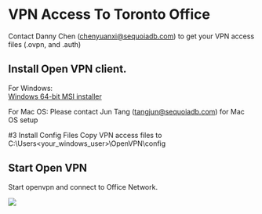 # VPN Access To Toronto Office

Contact Danny Chen (chenyuanxi@sequoiadb.com) to get your VPN access files (<username>.ovpn, and <username>.auth)


## Install Open VPN client.
For Windows:  
    [Windows 64-bit MSI installer](https://swupdate.openvpn.org/community/releases/OpenVPN-2.5.6-I601-amd64.msi)

For Mac OS:
    Please contact Jun Tang (tangjun@sequoiadb.com) for Mac OS setup
    
#3 Install Config Files
Copy VPN access files to C:\Users\<your_windows_user>\OpenVPN\config


## Start Open VPN
Start openvpn and connect to Office Network.

![](https://gitlab.planetrover.ca/planetrover/knowledge/-/raw/master/img/vpn_profile.png)






    
    